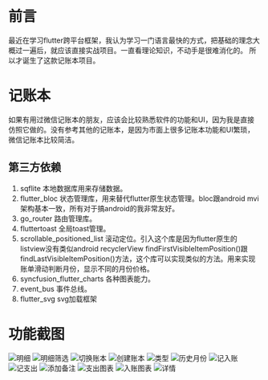 # 前言
最近在学习flutter跨平台框架，我认为学习一门语言最快的方式，把基础的理念大概过一遍后，就应该直接实战项目。一直看理论知识，不动手是很难消化的。
所以才诞生了这款记账本项目。
# 记账本
如果有用过微信记账本的朋友，应该会比较熟悉软件的功能和UI，因为我是直接仿照它做的。没有参考其他的记账本，是因为市面上很多记账本功能和UI繁琐，微信记账本比较简洁。
## 第三方依赖
1. sqflite
    本地数据库用来存储数据。
2. flutter_bloc
    状态管理库，用来替代flutter原生状态管理。bloc跟android mvi架构基本一致，所有对于搞android的我非常友好。
3. go_router
    路由管理库。
4. fluttertoast
    全局toast管理。
5. scrollable_positioned_list
    滚动定位。引入这个库是因为flutter原生的listview没有类似android recyclerView findFirstVisibleItemPosition()跟findLastVisibleItemPosition()方法，这个库可以实现类似的方法。用来实现账单滑动判断月份，显示不同的月份价格。
6. syncfusion_flutter_charts
    各种图表能力。
7. event_bus
    事件总线。
8. flutter_svg
    svg加载框架
# 功能截图
![明细](/flutter-bookkeeping/flutter-bookkeeping/example_images/明细.jpg)
![明细筛选](/flutter-bookkeeping/example_images/明细筛选.jpg)
![切换账本](/flutter-bookkeeping/example_images/切换账本.jpg)
![创建账本](/flutter-bookkeeping/example_images/创建账本.jpg)
![类型](/flutter-bookkeeping/example_images/类型.jpg)
![历史月份](/flutter-bookkeeping/example_images/历史月份.jpg)
![记入账](/flutter-bookkeeping/example_images/记入账.jpg)
![记支出](/flutter-bookkeeping/example_images/记支出.jpg)
![添加备注](/flutter-bookkeeping/example_images/添加备注.jpg)
![支出图表](/flutter-bookkeeping/example_images/支出图表.jpg)
![入账图表](/flutter-bookkeeping/example_images/入账图表.jpg)
![详情](/flutter-bookkeeping/example_images/详情.jpg)
